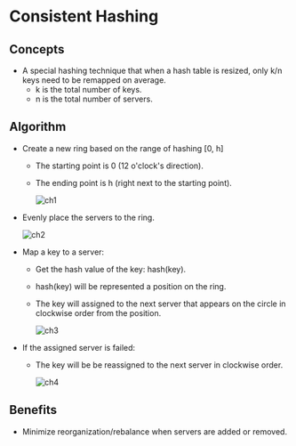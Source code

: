# Consistent Hashing

## Concepts
- A special hashing technique that when a hash table is resized, only k/n keys need to be remapped on average.
   - k is the total number of keys.
   - n is the total number of servers.
   
## Algorithm
- Create a new ring based on the range of hashing [0, h]
   - The starting point is 0 (12 o'clock's direction).
   - The ending point is h (right next to the starting point).
     
     ![ch1](https://user-images.githubusercontent.com/8989447/117730978-8c387900-b1aa-11eb-8bd5-6eaedbc0be04.png)
- Evenly place the servers to the ring.
   
     ![ch2](https://user-images.githubusercontent.com/8989447/117731167-ea655c00-b1aa-11eb-9d61-f101e951ab7b.png)
- Map a key to a server:
   - Get the hash value of the key: hash(key).
   - hash(key) will be represented a position on the ring.
   - The key will assigned to the next server that appears on the circle in clockwise order from the position. 
   
     ![ch3](https://user-images.githubusercontent.com/8989447/117731784-f1409e80-b1ab-11eb-8d64-ecd141276d57.png)
- If the assigned server is failed:
   - The key will be be reassigned to the next server in clockwise order.

     ![ch4](https://user-images.githubusercontent.com/8989447/117732075-70ce6d80-b1ac-11eb-9349-f148aed9872b.png)

## Benefits
- Minimize reorganization/rebalance when servers are added or removed.

